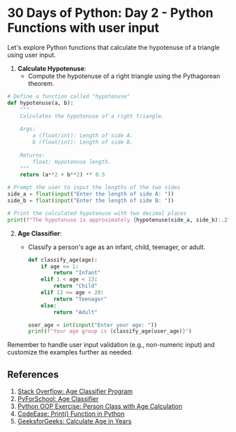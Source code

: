# 30 Days of Python: Day 2 - Python Functions with user input

Let's explore Python functions that calculate the hypotenuse of a triangle using user input. 

1. **Calculate Hypotenuse**:
   - Compute the hypotenuse of a right triangle using the Pythagorean theorem.

```python
# Define a function called "hypotenuse"
def hypotenuse(a, b):
    """
    Calculates the hypotenuse of a right triangle.
    
    Args:
        a (float/int): Length of side A.
        b (float/int): Length of side B.
    
    Returns:
        float: Hypotenuse length.
    """
    return (a**2 + b**2) ** 0.5

# Prompt the user to input the lengths of the two sides
side_a = float(input("Enter the length of side A: "))
side_b = float(input("Enter the length of side B: "))

# Print the calculated hypotenuse with two decimal places
print(f"The hypotenuse is approximately {hypotenuse(side_a, side_b):.2f}")
```


2. **Age Classifier**:
   - Classify a person's age as an infant, child, teenager, or adult.

     ```python
     def classify_age(age):
         if age <= 1:
             return "Infant"
         elif 1 < age < 13:
             return "Child"
         elif 13 <= age < 20:
             return "Teenager"
         else:
             return "Adult"

     user_age = int(input("Enter your age: "))
     print(f"Your age group is {classify_age(user_age)}")
     ```


Remember to handle user input validation (e.g., non-numeric input) and customize the examples further as needed.

## References
1. [Stack Overflow: Age Classifier Program](https://stackoverflow.com/questions/32528468/how-to-use-if-and-else-statements-to-achieve-age-classifier-program)
2. [PyForSchool: Age Classifier](https://www.pyforschool.com/assignment/conditional/age-classifier.html)
3. [Python OOP Exercise: Person Class with Age Calculation](https://www.w3resource.com/python-exercises/oop/python-oop-exercise-2.php)
4. [CodeEase: Print() Function in Python](https://www.codeease.net/programming/python/print-python-age-input)
5. [GeeksforGeeks: Calculate Age in Years](https://www.geeksforgeeks.org/python-program-to-calculate-age-in-year/)
